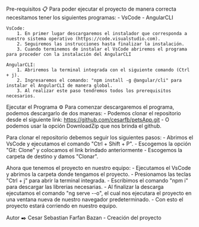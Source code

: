 Pre-requisitos 📋
Para poder ejecutar el proyecto de manera correcta necesitamos tener los siguientes programas:
    - VsCode
    - AngularCLI

    VsCode: 
        1. En primer lugar descargaremos el instalador que corresponda a nuestro sistema operativo (https://code.visualstudio.com).
        2. Seguiremos las instrucciones hasta finalizar la instalación.
        3. Cuando terminemos de instalar el VsCode abriremos el programa para proceder con la instalación del AngularCLI

    AngularCLI:
        1. Abriremos la terminal integrada con el siguiente comando (Ctrl + j).
        2. Ingresaremos el comando: "npm install -g @angular/cli" para instalar el AngularCLI de manera global.
        3. Al realizar este paso tendremos todos los prerequisitos necesarios.

Ejecutar el Programa ⚙️
Para comenzar descargaremos el programa, podemos descargarlo de dos maneras:
    - Podemos clonar el repositorio desde el siguiente link: https://github.com/cesarfb/petsApp.git
    - O podemos usar la opción DownloadZip que nos brinda el github.
    
Para clonar el repositorio debemos seguir los siguientes pasos:
    - Abrimos el VsCode y ejecutamos el comando "Ctrl + Shift + P".
    - Escogemos la opción "Git: Clone" y colocamos el link brindado anteriormente
    - Escogemos la carpeta de destino y damos "Clonar".

Ahora que tenemos el proyecto en nuestro equipo:
    - Ejecutamos el VsCode y abrimos la carpeta donde tengamos el proyecto.
    - Presionamos las teclas "Ctrl + j" para abrir la terminal integrada.
    - Escribimos el comando "npm i" para descargar las librerias necesarias.
    - Al finalizar la descarga ejecutamos el comando "ng serve --o", el cual nos ejecutara el proyecto en una 
      ventana nueva de nuestro navegador predeterminado.
    - Con esto el proyecto estará corriendo en nuestro equipo.

Autor ✒️
Cesar Sebastian Farfan Bazan - Creación del proyecto

